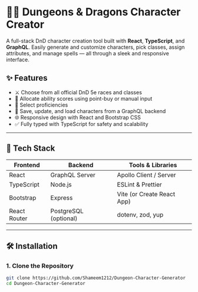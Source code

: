 # 🧙‍♂️ Dungeons & Dragons Character Creator

A full-stack DnD character creation tool built with **React**, **TypeScript**, and **GraphQL**. Easily generate and customize characters, pick classes, assign attributes, and manage spells — all through a sleek and responsive interface.

## ✨ Features

- ⚔️ Choose from all official DnD 5e races and classes
- 🧠 Allocate ability scores using point-buy or manual input
- 🎒 Select  proficiencies
- 🔁 Save, update, and load characters from a GraphQL backend
- 🌐 Responsive design with React and Bootstrap CSS
- ✅ Fully typed with TypeScript for safety and scalability

---

## 🚀 Tech Stack

| Frontend  | Backend        | Tools & Libraries        |
|-----------|----------------|--------------------------|
| React     | GraphQL Server | Apollo Client / Server   |
| TypeScript| Node.js        | ESLint & Prettier        |
| Bootstrap  | Express        | Vite (or Create React App) |
| React Router | PostgreSQL (optional) | dotenv, zod, yup     |

---

## 🛠️ Installation

### 1. Clone the Repository

```bash
git clone https://github.com/Shameem1212/Dungeon-Character-Generator
cd Dungeon-Character-Generator
